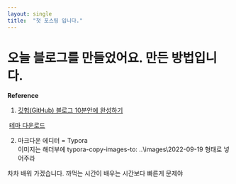```yaml
---
layout: single    
title:  "첫 포스팅 입니다."
---
```


# 오늘 블로그를 만들었어요. 만든 방법입니다.

**Reference**

1. [깃헙(GitHub) 블로그 10분안에 완성하기]( https://www.youtube.com/watch?v=ACzFIAOsfpM  ) 

​          [테마 다운로드]( https://github.com/mmistakes/minimal-mistakes) 

2. 마크다운 에디터 = Typora  
     이미지는 해더부에 typora-copy-images-to: ..\images\2022-09-19  형태로 넣어주라

차차 배워 가겠습니다. 까먹는 시간이 배우는 시간보다 빠른게 문제야